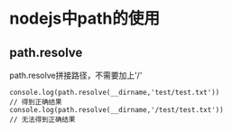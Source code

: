 # nodejs中path的使用

## path.resolve

path.resolve拼接路径，不需要加上'/'

```
console.log(path.resolve(__dirname,'test/test.txt'))
// 得到正确结果
console.log(path.resolve(__dirname,'/test/test.txt'))
// 无法得到正确结果
```

